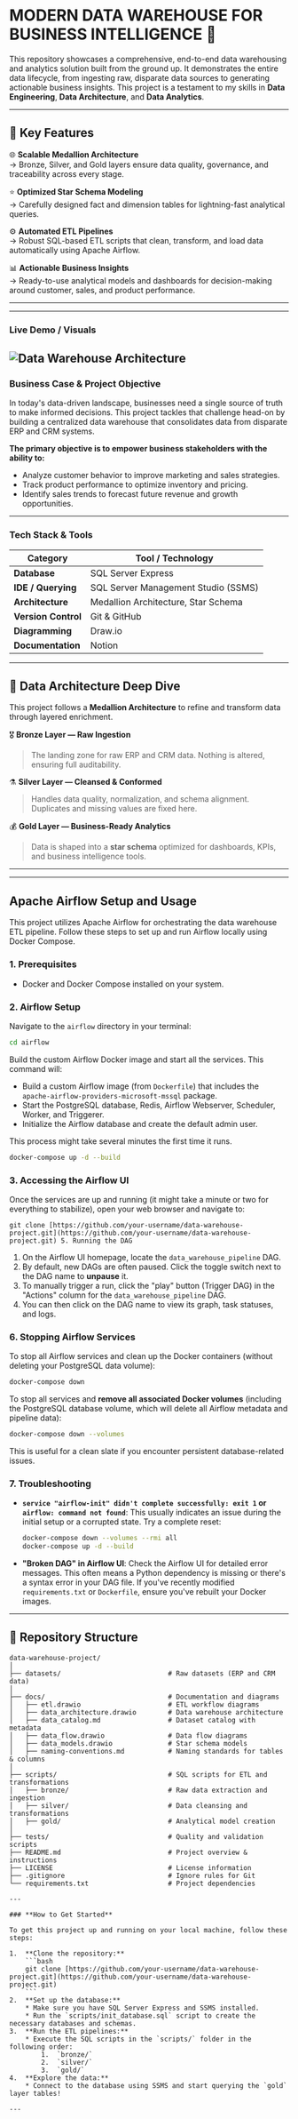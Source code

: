 # MODERN DATA WAREHOUSE FOR BUSINESS INTELLIGENCE 🚀

This repository showcases a comprehensive, end-to-end data warehousing and analytics solution built from the ground up. It demonstrates the entire data lifecycle, from ingesting raw, disparate data sources to generating actionable business insights. This project is a testament to my skills in **Data Engineering**, **Data Architecture**, and **Data Analytics**.

---

## 🧩 Key Features

🌐 **Scalable Medallion Architecture**  
→ Bronze, Silver, and Gold layers ensure data quality, governance, and traceability across every stage.

⭐ **Optimized Star Schema Modeling**  
→ Carefully designed fact and dimension tables for lightning-fast analytical queries.

⚙️ **Automated ETL Pipelines**  
→ Robust SQL-based ETL scripts that clean, transform, and load data automatically using Apache Airflow.

📊 **Actionable Business Insights**  
→ Ready-to-use analytical models and dashboards for decision-making around customer, sales, and product performance.

---

---

### **Live Demo / Visuals**

![Data Warehouse Architecture](https://github.com/user-attachments/assets/bc07b98f-7477-4b62-9f21-75f91c9a3ce0)
---

### **Business Case & Project Objective**

In today's data-driven landscape, businesses need a single source of truth to make informed decisions. This project tackles that challenge head-on by building a centralized data warehouse that consolidates data from disparate ERP and CRM systems.

**The primary objective is to empower business stakeholders with the ability to:**
* Analyze customer behavior to improve marketing and sales strategies.
* Track product performance to optimize inventory and pricing.
* Identify sales trends to forecast future revenue and growth opportunities.

---

### **Tech Stack & Tools**

| Category          | Tool / Technology                                      |
| ----------------- | ------------------------------------------------------ |
| **Database** | SQL Server Express                                     |
| **IDE / Querying**| SQL Server Management Studio (SSMS)                    |
| **Architecture** | Medallion Architecture, Star Schema                    |
| **Version Control**| Git & GitHub                                           |
| **Diagramming** | Draw.io                                                |
| **Documentation** | Notion                                                 |

---

## 🧠 Data Architecture Deep Dive

This project follows a **Medallion Architecture** to refine and transform data through layered enrichment.

🎖 **Bronze Layer — Raw Ingestion**  
> The landing zone for raw ERP and CRM data. Nothing is altered, ensuring full auditability.

⚗️ **Silver Layer — Cleansed & Conformed**  
> Handles data quality, normalization, and schema alignment. Duplicates and missing values are fixed here.

💰 **Gold Layer — Business-Ready Analytics**  
> Data is shaped into a **star schema** optimized for dashboards, KPIs, and business intelligence tools.

---
---

## Apache Airflow Setup and Usage

This project utilizes Apache Airflow for orchestrating the data warehouse ETL pipeline. Follow these steps to set up and run Airflow locally using Docker Compose.

### 1. Prerequisites

*   Docker and Docker Compose installed on your system.

### 2. Airflow Setup

Navigate to the `airflow` directory in your terminal:

```bash
cd airflow
```

Build the custom Airflow Docker image and start all the services. This command will:
*   Build a custom Airflow image (from `Dockerfile`) that includes the `apache-airflow-providers-microsoft-mssql` package.
*   Start the PostgreSQL database, Redis, Airflow Webserver, Scheduler, Worker, and Triggerer.
*   Initialize the Airflow database and create the default admin user.

This process might take several minutes the first time it runs.

```bash
docker-compose up -d --build
```

### 3. Accessing the Airflow UI

Once the services are up and running (it might take a minute or two for everything to stabilize), open your web browser and navigate to:

    git clone [https://github.com/your-username/data-warehouse-project.git](https://github.com/your-username/data-warehouse-project.git) 5. Running the DAG

1.  On the Airflow UI homepage, locate the `data_warehouse_pipeline` DAG.
2.  By default, new DAGs are often paused. Click the toggle switch next to the DAG name to **unpause** it.
3.  To manually trigger a run, click the "play" button (Trigger DAG) in the "Actions" column for the `data_warehouse_pipeline` DAG.
4.  You can then click on the DAG name to view its graph, task statuses, and logs.

### 6. Stopping Airflow Services

To stop all Airflow services and clean up the Docker containers (without deleting your PostgreSQL data volume):

```bash
docker-compose down
```

To stop all services and **remove all associated Docker volumes** (including the PostgreSQL database volume, which will delete all Airflow metadata and pipeline data):

```bash
docker-compose down --volumes
```

This is useful for a clean slate if you encounter persistent database-related issues.

### 7. Troubleshooting

*   **`service "airflow-init" didn't complete successfully: exit 1` or `airflow: command not found`**: This usually indicates an issue during the initial setup or a corrupted state. Try a complete reset:
    ```bash
    docker-compose down --volumes --rmi all
    docker-compose up -d --build
    ```
*   **"Broken DAG" in Airflow UI**: Check the Airflow UI for detailed error messages. This often means a Python dependency is missing or there's a syntax error in your DAG file. If you've recently modified `requirements.txt` or `Dockerfile`, ensure you've rebuilt your Docker images.

---

## 📂 Repository Structure

```text
data-warehouse-project/
│
├── datasets/                           # Raw datasets (ERP and CRM data)
│
├── docs/                               # Documentation and diagrams
│   ├── etl.drawio                      # ETL workflow diagrams
│   ├── data_architecture.drawio        # Data warehouse architecture
│   ├── data_catalog.md                 # Dataset catalog with metadata
│   ├── data_flow.drawio                # Data flow diagrams
│   ├── data_models.drawio              # Star schema models
│   ├── naming-conventions.md           # Naming standards for tables & columns
│
├── scripts/                            # SQL scripts for ETL and transformations
│   ├── bronze/                         # Raw data extraction and ingestion
│   ├── silver/                         # Data cleansing and transformations
│   ├── gold/                           # Analytical model creation
│
├── tests/                              # Quality and validation scripts
├── README.md                           # Project overview & instructions
├── LICENSE                             # License information
├── .gitignore                          # Ignore rules for Git
└── requirements.txt                    # Project dependencies

---

### **How to Get Started**

To get this project up and running on your local machine, follow these steps:

1.  **Clone the repository:**
    ```bash
    git clone [https://github.com/your-username/data-warehouse-project.git](https://github.com/your-username/data-warehouse-project.git)
    ```
2.  **Set up the database:**
    * Make sure you have SQL Server Express and SSMS installed.
    * Run the `scripts/init_database.sql` script to create the necessary databases and schemas.
3.  **Run the ETL pipelines:**
    * Execute the SQL scripts in the `scripts/` folder in the following order:
        1.  `bronze/`
        2.  `silver/`
        3.  `gold/`
4.  **Explore the data:**
    * Connect to the database using SSMS and start querying the `gold` layer tables!

---
